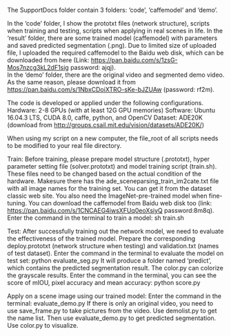The SupportDocs folder contain 3 folders: ‘code’, ‘caffemodel’ and ‘demo’.  

In the ‘code’ folder, I show the prototxt files (network structure), scripts when training and testing, scripts when applying in real scenes in life.
In the ‘result’ folder, there are some trained model (caffemodel) with parameters and  saved predicted segmentation (.png). Due to limited size of uploaded file, I uploaded the required caffemodel to the Baidu web disk, which can be downloaded from here (Link: https://pan.baidu.com/s/1zsG-Mos7nzcg3kL2dF1sig  password: ajqj).  
In the ‘demo’ folder, there are the original video and segmented demo video. As the same reason, please download it from https://pan.baidu.com/s/1NbxCDoiXTRO-sKe-bJZUAw (password: rf2m).

The code is developed or applied under the following configurations.
Hardware: 2-8 GPUs (with at least 12G GPU memories)
Software: Ubuntu 16.04.3 LTS, CUDA 8.0, caffe, python, and OpenCV
Dataset: ADE20K (download from http://groups.csail.mit.edu/vision/datasets/ADE20K/)

When using my script on a new computer, the file_root of all scripts needs to be modified to your real file directory.

Train:
Before training, please prepare model structure (.prototxt), hyper parameter setting file (solver.prototxt) and model training script (train.sh). These files need to be changed based on the actual condition of the hardware.
Makesure there has the ade_sceneparsing_train_im2cate.txt file with all image names for the training set. You can get it from the dataset classic web site.
You also need the ImageNet-pre-trained model when fine-tuning. You can download the caffemodel from Baidu web disk too (link: https://pan.baidu.com/s/1CNCAEG4iwsXFUq0eoXsiyQ  password:8m8q).
Enter the command in the terminal to train a model: sh train.sh

Test:
After successfully training out the network model, we need to evaluate the effectiveness of the trained model. Prepare the corresponding deploy.prototxt (network structure when testing) and validation.txt (names of test dataset).
Enter the command in the terminal to evaluate the model on test set: python evaluate_seg.py
It will produce a folder named ‘predict’, which contains the predicted segmentation result. The color.py can colorize the grayscale results.
Enter the command in the terminal, you can see the score of mIOU, pixel accuracy and mean accuracy: python score.py

Apply on a scene image using our trained model:
Enter the command in the terminal: evaluate_demo.py
If there is only an original video, you need to use save_frame.py to take pictures from the video. Use demolist.py to get the name list. Then use evaluate_demo.py to get predicted segmentation. Use color.py to visualize.
